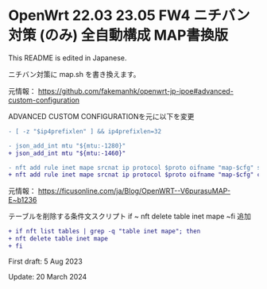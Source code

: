 # OpenWrt 22.03 23.05 FW4 ニチバン対策 (のみ) 全自動構成 MAP書換版
This README is edited in Japanese.

ニチバン対策に map.sh を書き換えます。

元情報：
https://github.com/fakemanhk/openwrt-jp-ipoe#advanced-custom-configuration

ADVANCED CUSTOM CONFIGURATIONを元に以下を変更

```diff
- [ -z "$ip4prefixlen" ] && ip4prefixlen=32

- json_add_int mtu "${mtu:-1280}"
+ json_add_int mtu "${mtu:-1460}"

- nft add rule inet mape srcnat ip protocol $proto oifname "map-$cfg" snat ip to $(eval "echo \$RULE_${k}_IPV4ADDR") : numgen inc mod $portcount map { $allports }
+ nft add rule inet mape srcnat ip protocol $proto oifname "map-$cfg" counter packets 0 bytes 0 snat ip to $(eval "echo \$RULE_${k}_IPV4ADDR") : numgen inc mod $portcount map { $allports }
```

元情報：
https://ficusonline.com/ja/Blog/OpenWRT--V6purasuMAP-E~b1236

テーブルを削除する条件文スクリプト if ~ nft delete table inet mape ~fi 追加

```diff
+ if nft list tables | grep -q "table inet mape"; then
+ nft delete table inet mape
+ fi
```

First draft: 5 Aug 2023

Update: 20 March 2024
